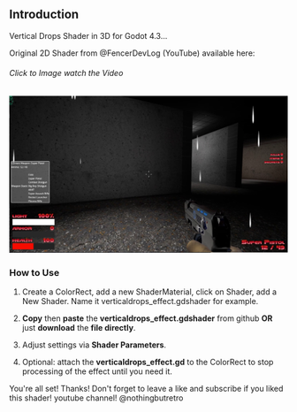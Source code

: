 ## Introduction

Vertical Drops Shader in 3D for Godot 4.3...

Original 2D Shader from @FencerDevLog (YouTube) available here:
###### Click to Image watch the Video
[![Watch the video](https://github.com/mikecabral/Godot_4/blob/main/Shaders/Vertical_Drops_Shader_3D/thumbnail.PNG)](https://www.youtube.com/watch?v=GMSKFZ-T6iU)


### How to Use

1. Create a ColorRect, add a new ShaderMaterial, click on Shader, add a New Shader. Name it verticaldrops_effect.gdshader for example.

2. **Copy** then **paste** the **verticaldrops_effect.gdshader** from github **OR** just **download** the **file directly**.

3. Adjust settings via **Shader Parameters**.

4. Optional: attach the **verticaldrops_effect.gd** to the ColorRect to stop processing of the effect until you need it.

You're all set! Thanks!
Don't forget to leave a like and subscribe if you liked this shader!
youtube channel! @nothingbutretro